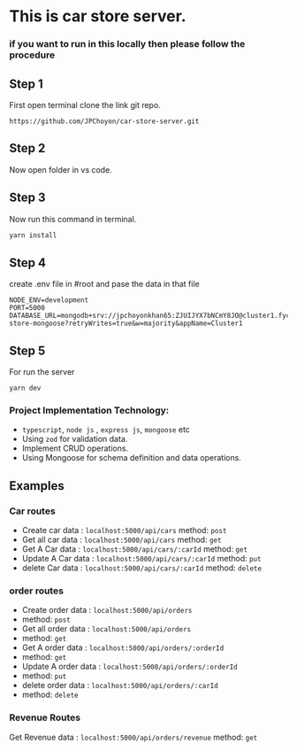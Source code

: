 # This is car store server.

### if you want to run in this locally then please follow the procedure

## Step 1
First open terminal clone the link git repo.
```
https://github.com/JPChoyon/car-store-server.git
```

## Step 2
Now open folder in vs code.
## Step 3
Now run this command in terminal.
```cmd
yarn install
```
## Step 4
create .env file in #root and pase the data in that file

```
NODE_ENV=development
PORT=5000
DATABASE_URL=mongodb+srv://jpchoyonkhan65:ZJUIJYX7bNCmY8JO@cluster1.fycfdwn.mongodb.net/car-store-mongoose?retryWrites=true&w=majority&appName=Cluster1
```
## Step 5 
For run the server 
```
yarn dev 
```

### **Project Implementation Technology:**

- `typescript`, `node js` , `express js`, `mongoose` etc
- Using `zod` for validation data.
- Implement CRUD operations.
- Using Mongoose for schema definition and data operations.

## Examples

### Car routes 
- Create car data : `localhost:5000/api/cars`
 method: `post`
- Get all car data : `localhost:5000/api/cars`
 method: `get`
- Get A Car data : `localhost:5000/api/cars/:carId`
method: `get`
- Update A Car data : `localhost:5000/api/cars/:carId`
method: `put`
- delete Car data : `localhost:5000/api/cars/:carId`
method: `delete`

### order routes 
- Create order data : `localhost:5000/api/orders`
- method: `post`
- Get all order data : `localhost:5000/api/orders`
- method: `get`
- Get A order data : `localhost:5000/api/orders/:orderId`
- method: `get`
- Update A order data : `localhost:5000/api/orders/:orderId`
- method: `put`
- delete order data : `localhost:5000/api/orders/:carId`
- method: `delete`

### Revenue Routes
Get Revenue data : `localhost:5000/api/orders/revenue`
method: `get`